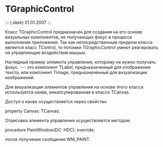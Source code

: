 TGraphicControl
===============

::: {.date}
01.01.2007
:::

Класс TGraphicControl предназначен для создания на его основе визуальных
компонентов, не получающих фокус в процессе выполнения приложения. Так
как непосредственным предком класса является класс TControl, то потомки
TGraphicControl умеют реагировать на управляющие воздействия мышью.

Наглядный пример элемента управления, которому не нужно получать фокус,
--- это компонент TLabel, предназначенный для отображения текста, или
компонент Timage, предназначенный для визуализации изображений.

Для визуализации элементов управления на основе этого класса
используется канва, инкапсулированная в классе TCanvas.

Доступ к канве осуществляется через свойство

property Canvas: TCanvas;

Отрисовка элемента управления осуществляется методом

procedure PaintWindow(DC: HDC); override;

после получения сообщения WM\_PAINT.
